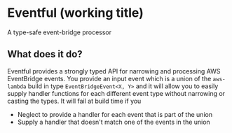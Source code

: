 # Eventful (working title)

A type-safe event-bridge processor

## What does it do?

Eventful provides a strongly typed API for narrowing and processing AWS
EventBridge events. You provide an input event which is a union of the
`aws-lambda` build in type `EventBridgeEvent<X, Y>` and it will allow you to
easily supply handler functions for each different event type without narrowing
or casting the types. It will fail at build time if you

* Neglect to provide a handler for each event that is part of the union
* Supply a handler that doesn't match one of the events in the union
